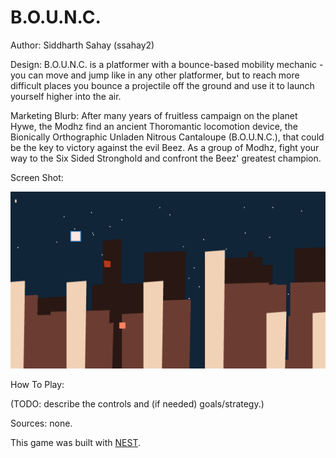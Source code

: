 # B.O.U.N.C.

Author: Siddharth Sahay (ssahay2)

Design: B.O.U.N.C. is a platformer with a bounce-based mobility mechanic - you can move and jump like in any other platformer, but to reach more difficult places you bounce a projectile off the ground and use it to launch yourself higher into the air.

Marketing Blurb: After many years of fruitless campaign on the planet Hywe, the Modhz find an ancient Thoromantic locomotion device, the Bionically Orthographic Unladen Nitrous Cantaloupe (B.O.U.N.C.), that could be the key to victory against the evil Beez. As a group of Modhz, fight your way to the Six Sided Stronghold and confront the Beez' greatest champion.

Screen Shot:

![Screen Shot](screenshot.png)

How To Play:

(TODO: describe the controls and (if needed) goals/strategy.)

Sources: none.

This game was built with [NEST](NEST.md).
